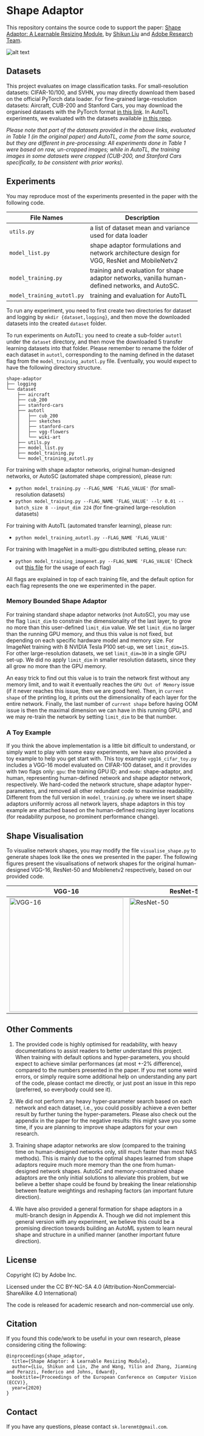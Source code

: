 # Shape Adaptor
This repository contains the source code to support the paper: [Shape Adaptor: A Learnable Resizing Module](https://arxiv.org/abs/2008.00892), by [Shikun Liu](shikun.io) and [Adobe Research Team](https://research.adobe.com/). 

![alt text](visuals/resnet50.gif "Shape Visualisation of ResNet-50")



## Datasets
This project evaluates on image classification tasks. For small-resolution datasets: CIFAR-10/100, and SVHN, you may directly download them based on the official PyTorch data loader. For fine-grained large-resolution datasets: Aircraft, CUB-200 and Stanford Cars, you may download the organised datasets with the PyTorch format [in this link](https://www.dropbox.com/sh/m11soye2pj9gvv3/AAAv-aBKOQB65o_1BabkOghaa?dl=0). In AutoTL experiments, we evaluated with the datasets available [in this repo](https://github.com/arunmallya/piggyback). 

*Please note that part of the datasets provided in the above links, evaluated in Table 1 (in the original paper) and AutoTL, come from the same source, but they are different in pre-processing: All experiments done in Table 1 were based on raw, un-cropped images; while in AutoTL, the training images in some datasets were cropped (CUB-200, and Stanford Cars specifically, to be consistent with prior works).*

## Experiments
You may reproduce most of the experiments presented in the paper with the following code.

File Names | Description
---------- | -----------
`utils.py` | a list of dataset mean and variance used for data loader
`model_list.py` |  shape adaptor formulations and network architecture design for VGG, ResNet and MobileNetv2 
 `model_training.py` | training and evaluation for shape adaptor networks, vanilla human-defined networks, and AutoSC.
 `model_training_autotl.py`  | training and evaluation for AutoTL

To run any experiment, you need to first create two directories for dataset and logging by `mkdir {dataset,logging}`, and then move the downloaded datasets into the created `dataset` folder. 

To run experiments on AutoTL: you need to create a sub-folder `autotl` under the `dataset` directory, and then move the downloaded 5 transfer learning datasets into that folder. Please remember to rename the folder of each dataset in `autotl`, corresponding to the naming defined in the dataset flag from the  `model_training_autotl.py` file. Eventually, you would expect to have the following directory structure.

```
shape-adaptor
├── logging
└── dataset
    ├── aircraft    
    ├── cub_200  
    ├── stanford-cars
    ├── autotl
    │   ├── cub_200
    │   ├── sketches
    │   ├── stanford-cars
    │   ├── vgg-flowers
    │   └── wiki-art
    ├── utils.py
    ├── model_list.py
    ├── model_training.py
    └── model_training_autotl.py
```


For training with shape adaptor networks, original human-designed networks, or AutoSC (automated shape compression), please run: 

- `python model_training.py --FLAG_NAME 'FLAG_VALUE'` (for small-resolution datasets)
- `python model_training.py --FLAG_NAME 'FLAG_VALUE' --lr 0.01 --batch_size 8 --input_dim 224` (for fine-grained large-resolution datasets)

For training with AutoTL (automated transfer learning), please run: 

- `python model_training_autotl.py --FLAG_NAME 'FLAG_VALUE'`

For training with ImageNet in a multi-gpu distributed setting, please run:
- `python model_training_imagenet.py --FLAG_NAME 'FLAG_VALUE'` (Check out [this file]("https://github.com/pytorch/examples/tree/master/imagenet) for the usage of each flag)


All flags are explained in top of each training file, and the default option for each flag represents the one we experimented in the paper. 

### Memory Bounded Shape Adaptor
For training standard shape adaptor networks (not AutoSC), you may use the flag `limit_dim` to constrain the dimensionality of the last layer, to grow no more than this user-defined `limit_dim` value. We set `limit_dim` no larger than the running GPU memory, and thus this value is not fixed, but depending on each specific hardware model and memory size. For ImageNet training with 8 NVIDIA Tesla P100 set-up, we set `limit_dim=15`. For other large-resolution datasets, we set `limit_dim=30` in a single GPU set-up. We did no apply `limit_dim` in smaller resolution datasets, since they all grow no more than the GPU memory. 

An easy trick to find out this value is to train the network first without any memory limit, and to wait it eventually reaches the `GPU Out of Memory` issue (if it never reaches this issue, then we are good here). Then, in `current shape` of the printing log, it prints out the dimensionality of each layer for the entire network. Finally, the last number of `current shape` before having OOM issue is then the maximal dimension we can have in this running GPU, and we may re-train the network by setting `limit_dim` to be that number.

### A Toy Example
If you think the above implementation is a little bit difficult to understand, or simply want to play with some easy experiments, we have also provided a toy example to help you get start with. This toy example `vgg16_cifar_toy.py` includes a VGG-16 model evaluated on CIFAR-100 dataset, and it provides with two flags only: `gpu`: the training GPU ID; and `mode`: shape-adaptor, and human, representing human-defined network and shape adaptor network, respectively. We hard-coded the network structure, shape adaptor hyper-parameters, and removed all other redundant code to maximise readability.  Different from the full version in  `model_training.py` where we insert shape adaptors uniformly across all network layers, shape adaptors in this toy example are attached based on the human-defined resizing layer locations (for readability purpose, no prominent performance change).  


## Shape Visualisation
To visualise network shapes, you may modify the file `visualise_shape.py` to generate shapes look like the ones we presented in the paper. The following figures present the visualisations of network shapes for the original human-designed VGG-16, ResNet-50 and Mobilenetv2 respectively, based on our provided code.

VGG-16 | ResNet-50 | MobiletNetv2
------- | --------| ------------
<img src="visuals/vgg16.png" alt="VGG-16" height="300"> | <img src="visuals/resnet50.png" alt="ResNet-50"  height="300">  | <img src="visuals/mobilenetv2.png" alt="MobileNetv2"  height="300">

## Other Comments
1. The provided code is highly optimised for readability, with heavy documentations to assist readers to better understand this project. When training with default options and hyper-parameters, you should expect to achieve similar performances (at most +-2\% difference), compared to the numbers presented in the paper. If you met some weird errors, or simply require some additional help on understanding any part of the code, please contact me directly, or just post an issue in this repo (preferred, so everybody could see it).

2.  We did not perform any heavy hyper-parameter search based on each network and each dataset, i.e., you could possibly achieve a even better result by further tuning the hyper-parameters. Please also check out the appendix in the paper for the negative results: this might save you some time, if you are planning to improve shape adaptors for your own research.

3. Training shape adaptor networks are slow (compared to the training time on human-designed networks only, still much faster than most NAS methods). This is mainly due to the optimal shapes learned from shape adaptors require much more memory than the one from human-designed network shapes. AutoSC and memory-constrained shape adaptors are the only initial solutions to alleviate this problem, but we believe a better shape could be found by breaking the linear relationship between feature weightings and reshaping factors (an important future direction).

4. We have also provided a general formation for shape adaptors in a multi-branch design in Appendix A. Though we did not implement this general version with any experiment, we believe this could be a promising direction towards building an AutoML system to learn neural shape and structure in a unified manner (another important future direction). 


## License
Copyright (C) by Adobe Inc.

Licensed under the CC BY-NC-SA 4.0 (Attribution-NonCommercial-ShareAlike 4.0 International)

The code is released for academic research and non-commercial use only.


## Citation
If you found this code/work to be useful in your own research, please considering citing the following:

```
@inproceedings{shape_adaptor,
  title={Shape Adaptor: A Learnable Resizing Module},
  author={Liu, Shikun and Lin, Zhe and Wang, Yilin and Zhang, Jianming and Perazzi, Federico and Johns, Edward},
  booktitle={Proceedings of the European Conference on Computer Vision (ECCV)},
  year={2020}
}
```


## Contact
If you have any questions, please contact `sk.lorenmt@gmail.com`.

